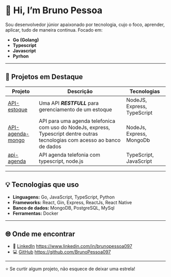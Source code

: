 # 👋 Hi, I’m Bruno Pessoa

Sou desenvolvedor júnior apaixonado por tecnologia, cujo o foco, aprender, aplicar, tudo de maneira continua.
Focado em:
- **Go (Golang)**
- **Typescript**
- **Javascript**
- **Pyrhon**

---
## 🚧 Projetos em Destaque
| Projeto | Descrição | Tecnologias |
|----------|------------|--------------|
| [API-estoque](https://github.com/BrunoPessoa097/API-estoque) | Uma API **_RESTFULL_** para gerenciamento de um estoque | NodeJS, Express, TypeScript|
| [API-agenda-mongo](https://github.com/BrunoPessoa097/Api-agenda-mongo) | API para uma agenda telefonica com uso do NodeJs, express, Typescript dentre outras tecnologias com acesso ao banco de dados | NodeJs, Express, MongoDb
| [api-agenda](https://github.com/BrunoPessoa097/api-agenda) | API agenda telefonia com typescript, node.js | TypeScript, JavaScript|

---

## 💡 Tecnologias que uso

- **Linguagens:** Go, JavaScript, TypeScript, Python  
- **Frameworks:** React, Gin, Express, ReactJs, React Native
- **Banco de dados:** MongoDB, PostgreSQL, MySql
- **Ferramentas:** Docker

---

## 🌐 Onde me encontrar

- 💼 [LinkedIn](https://www.linkedin.com/in/brunopessoa097)  https://www.linkedin.com/in/brunopessoa097
- 💻 [GitHub](https://github.com/BrunoPessoa097)  https://github.com/BrunoPessoa097

---

⭐ Se curtir algum projeto, não esquece de deixar uma estrela!

<!---
BrunoPessoa097/BrunoPessoa097 is a ✨ special ✨ repository because its `README.md` (this file) appears on your GitHub profile.
You can click the Preview link to take a look at your changes.
--->
